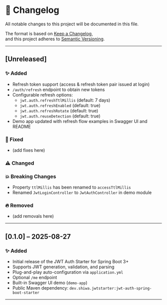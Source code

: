 # 📄 Changelog

All notable changes to this project will be documented in this file.

The format is based on [Keep a Changelog](https://keepachangelog.com/),  
and this project adheres to [Semantic Versioning](https://semver.org/).

---

## [Unreleased]

### ✨ Added
- Refresh token support (access & refresh token pair issued at login)
- `/auth/refresh` endpoint to obtain new tokens
- Configurable refresh options:
  - `jwt.auth.refreshTtlMillis` (default: 7 days)
  - `jwt.auth.refreshEnabled` (default: true)
  - `jwt.auth.refreshRotate` (default: true)
  - `jwt.auth.reuseDetection` (default: true)
- Demo app updated with refresh flow examples in Swagger UI and README

### 🐛 Fixed
- (add fixes here)

### ⚠️ Changed

### 💥 Breaking Changes
- Property `ttlMillis` has been renamed to `accessTtlMillis`
- Renamed `JwtLoginController` to `JwtAuthController` in demo module

### 🔥 Removed
- (add removals here)

---



## [0.1.0] – 2025-08-27

### ✨ Added
- Initial release of the JWT Auth Starter for Spring Boot 3+
- Supports JWT generation, validation, and parsing
- Plug-and-play auto-configuration via `application.yml`
- Optional `/me` endpoint
- Built-in Swagger UI demo (`demo-app`)
- Public Maven dependency: `dev.shiwa.jwtstarter:jwt-auth-spring-boot-starter`

---
